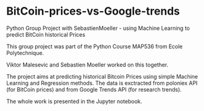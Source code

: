 # BitCoin-prices-vs-Google-trends
Python Group Project with SebastienMoeller - using Machine Learning to predict BitCoin historical Prices

This group project was part of the Python Course MAP536 from Ecole Polytechnique.

Viktor Malesevic and Sebastien Moeller worked on this together.

The project aims at predicting historical Bitcoin Prices using simple Machine Learning and Regression methods.
The data is exctracted from poloniex API (for BitCoin prices) and from Google Trends API (for research trends).

The whole work is presented in the Jupyter notebook.

